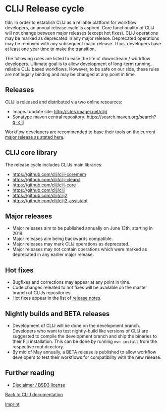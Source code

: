 # CLIJ Release cycle
tldr: In order to establish CLIJ as a reliable platform for workflow developers, an annual release cycle is aspired. 
Core functionality of CLIJ will not change between major releases (except hot fixes). 
CLIJ operations may be marked as deprecated in any major release. 
Deprecated operations may be removed with any subsequent major release. 
Thus, developers have at least one year time to make the transition.

The following rules are listed to ease the life of downstream / workflow developers. 
Ultimate goal is to allow development of long-term running, reliable CLIJ based workflows. 
However, to be safe on our side, these rules are not legally binding and may be changed at any point in time.

## Releases
CLIJ is released and distributed via two online resources:
* ImageJ update site: http://sites.imagej.net/clij/
* Sonatype maven central repository: https://search.maven.org/search?q=clij

Workflow developers are recommended to base their tools on the current [major release as stated here](https://clij.github.io/clij2-docs/dependingViaMaven).

## CLIJ core library
The release cycle includes CLIJs main libraries:
* https://github.com/clij/clij-coremem
* https://github.com/clij/clij-clearcl
* https://github.com/clij/clij-core
* https://github.com/clij/clij
* https://github.com/clij/clij2
* https://github.com/clij/clij2-assistant

## Major releases
* Major releases aim to be published annually on June 13th, starting in 2019.
* Major releases aim being backwards compatible. 
* Major releases may mark CLIJ operations as deprecated.
* Major releases may not contain operations which were marked as deprecated in any earlier major release.

## Hot fixes
* Bugfixes and corrections may appear at any point in time. 
* Code changes releated to hot fixes will be available on the master branch of CLIJs repositories.
* Hot fixes appear in the list of [release notes](https://github.com/clij/clij2/releases).

## Nightly builds and BETA releases
* Development of CLIJ will be done on the development branch. 
  Developers who want to test nightly-build like versions of CLIJ are suggested to compile the development branch and ship the binaries to their Fiji installation. 
  This can be done by running `mvn install` from the respective root directory.
* By mid of May annually, a BETA release is published to allow workflow developers to test their workflows for compatibility with the new release.

## Further reading
* [Disclaimer / BSD3 license](https://github.com/clij/clij/blob/master/license.txt) 


[Back to CLIJ documentation](https://clij.github.io/)

[Imprint](https://clij.github.io/imprint)
